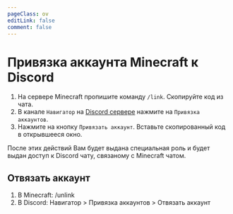 ```yaml
---
pageClass: ov
editLink: false
comment: false
---
```


# Привязка аккаунта Minecraft к Discord

1. На сервере Minecraft пропишите команду `/link`. Скопируйте код из чата.
2. В канале `Навигатор` на [Discord сервере](https://ds.ominousvoid.net) нажмите на `Привязка аккаунтов`.
3. Нажмите на кнопку `Привязать аккаунт`. Вставьте скопированный код в открывшееся окно.

После этих действий Вам будет выдана специальная роль и будет выдан доступ к Discord чату, связаному с Minecraft чатом.

## Отвязать аккаунт
1. В Minecraft: /unlink
2. В Discord: Навигатор > Привязка аккаунтов > Отвязать аккаунт
